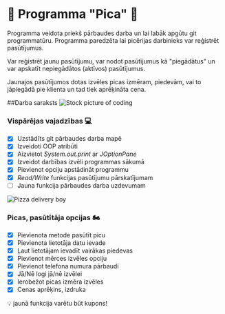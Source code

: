 # :pizza: Programma "Pica" :pizza:

Programma veidota priekš pārbaudes darba un lai labāk apgūtu git programmatūru. 
Programma paredzēta lai picērijas darbinieks var reģistrēt pasūtījumus. 

Var reģistrēt jaunu pasūtījumu, var nodot pasūtījumus kā "piegādātus" un var apskatīt nepiegādātos (aktīvos) pasūtījumus.

Jaunajos pasūtījumos dotas izvēles picas izmēram, piedevām, vai to jāpiegādā pie klienta un tad tiek aprēķināta cena.


##Darba saraksts
![Stock picture of coding](https://jaxenter.com/wp-content/uploads/2015/07/shutterstock_238096621-e1437062483769.jpg)
### Vispārējas vajadzības :computer:
-[x] Uzstādīts git pārbaudes darba mapē
-[x] Izveidoti OOP atribūti
-[x] Aizvietot *System.out.print* ar *JOptionPane*
-[x] Izveidot darbības izvēli programmas sākumā
-[x] Pievienot opciju apstādināt programmu
-[x] *Read/Write* funkcijas pasūtījumu pārskatījumam
-[ ] Jauna funkcija pārbaudes darba uzdevumam

![Pizza delivery boy](https://thumbs.dreamstime.com/b/teen-pizza-delivery-boy-making-ok-gesture-isolated-white-background-teen-pizza-delivery-boy-making-ok-gesture-107961743.jpg)
### Picas, pasūtītāja opcijas :motorcycle:
-[x] Pievienota metode pasūtīt picu
-[x] Pievienota lietotāja datu ievade
-[x] Ļaut lietotājam ievadīt vairākas piedevas
-[x] Pievienot mērces izvēles opciju
-[x] Pievienot telefona numura pārbaudi
-[x] Jā/Nē logi jā/nē izvēlei
-[x] Ierobežot picas izmēra izvēles
-[x] Cenas aprēķins, izdruka

:bulb: jaunā funkcija varētu būt kupons!
